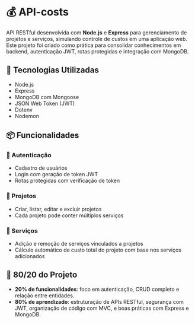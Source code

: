 # 💰 API-costs

API RESTful desenvolvida com **Node.js** e **Express** para gerenciamento de projetos e serviços, simulando controle de custos em uma aplicação web. Este projeto foi criado como prática para consolidar conhecimentos em backend, autenticação JWT, rotas protegidas e integração com MongoDB.

## 🚀 Tecnologias Utilizadas

- Node.js
- Express
- MongoDB com Mongoose
- JSON Web Token (JWT)
- Dotenv
- Nodemon

## 📦 Funcionalidades

### 🔐 Autenticação
- Cadastro de usuários
- Login com geração de token JWT
- Rotas protegidas com verificação de token

### 📁 Projetos
- Criar, listar, editar e excluir projetos
- Cada projeto pode conter múltiplos serviços

### 💼 Serviços
- Adição e remoção de serviços vinculados a projetos
- Cálculo automático de custo total do projeto com base nos serviços adicionados

## 🧠 80/20 do Projeto

- **20% de funcionalidades**: foco em autenticação, CRUD completo e relação entre entidades.
- **80% de aprendizado**: estruturação de APIs RESTful, segurança com JWT, organização de código com MVC, e boas práticas com Express e MongoDB.



